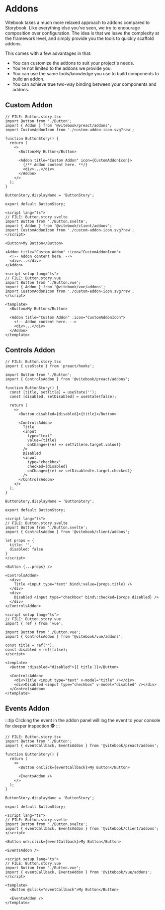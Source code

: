 <script>
import { Tabs, TabPanel } from '@vitebook/client/components/tabs';

const frameworks = ['Preact', 'Svelte', 'Vue'];
</script>

# Addons

Vitebook takes a much more relaxed approach to addons compared to Storybook. Like everything
else you've seen, we try to encourage composition over configuration. The idea is that we leave the
complexity at the framework level, and simply provide you the tools to quickly scaffold addons.

This comes with a few advantages in that:

- You can customize the addons to suit your project's needs.
- You're not limited to the addons we provide you.
- You can use the same tools/knowledge you use to build components to build an addon.
- You can achieve true two-way binding between your components and addons.

## Custom Addon

<Tabs values={frameworks} groupId="jsFramework">
<TabPanel value="Preact">

```tsx {3,11-14}
// FILE: Button.story.tsx
import Button from './Button';
import { Addon } from '@vitebook/preact/addons';
import CustomAddonIcon from './custom-addon-icon.svg?raw';

function ButtonStory() {
  return (
    <>
      <Button>My Button</Button>

      <Addon title="Custom Addon" icon={CustomAddonIcon}>
        {/** Addon content here. **/}
        <div>...</div>
      </Addon>
    </>
  );
}

ButtonStory.displayName = 'ButtonStory';

export default ButtonStory;
```

</TabPanel>

<TabPanel value="Svelte">

```svelte {4,10-13}
<script lang="ts">
// FILE: Button.story.svelte
import Button from './Button.svelte';
import { Addon } from '@vitebook/client/addons';
import CustomAddonIcon from './custom-addon-icon.svg?raw';
</script>

<Button>My Button</Button>

<Addon title="Custom Addon" :icon="CustomAddonIcon">
  <!-- Addon content here. -->
  <div>...</div>
</Addon>
```

</TabPanel>

<TabPanel value="Vue">

```vue {4,11-14}
<script setup lang="ts">
// FILE: Button.story.vue
import Button from './Button.vue';
import { Addon } from '@vitebook/vue/addons';
import CustomAddonIcon from './custom-addon-icon.svg?raw';
</script>

<template>
  <Button>My Button</Button>

  <Addon title="Custom Addon" :icon="CustomAddonIcon">
    <!-- Addon content here. -->
    <div>...</div>
  </Addon>
</template>
```

</TabPanel>
</Tabs>

## Controls Addon

<Tabs values={frameworks} groupId="jsFramework">
<TabPanel value="Preact">

```tsx {5,15-28}
// FILE: Button.story.tsx
import { useState } from 'preact/hooks';

import Button from './Button';
import { ControlsAddon } from '@vitebook/preact/addons';

function ButtonStory() {
  const [title, setTitle] = useState('');
  const [disabled, setDisabled] = useState(false);

  return (
    <>
      <Button disabled={disabled}>{title}</Button>

      <ControlsAddon>
        Title
        <input
          type="text"
          value={title}
          onChange={(e) => setTitle(e.target.value)}
        />
        Disabled
        <input
          type="checkbox"
          checked={disabled}
          onChange={(e) => setDisabled(e.target.checked)}
        />
      </ControlsAddon>
    </>
  );
}

ButtonStory.displayName = 'ButtonStory';

export default ButtonStory;
```

</TabPanel>

<TabPanel value="Svelte">

```svelte {4,14-21}
<script lang="ts">
// FILE: Button.story.svelte
import Button from './Button.svelte';
import { ControlsAddon } from '@vitebook/client/addons';

let props = {
  title: '',
  disabled: false
}
</script>

<Button {...props} />

<ControlsAddon>
  <div>
    Title <input type="text" bind\:value={props.title} />
  </div>
  <div>
    Disabled <input type="checkbox" bind\:checked={props.disabled} />
  </div>
</ControlsAddon>
```

</TabPanel>

<TabPanel value="Vue">

```vue {6,15-18}
<script setup lang="ts">
// FILE: Button.story.vue
import { ref } from 'vue';

import Button from './Button.vue';
import { ControlsAddon } from '@vitebook/vue/addons';

const title = ref('');
const disabled = ref(false);
</script>

<template>
  <Button :disabled="disabled">{{ title }}</Button>

  <ControlsAddon>
    <div>Title <input type="text" v-model="title" /></div>
    <div>Disabled <input type="checkbox" v-model="disabled" /></div>
  </ControlsAddon>
</template>
```

</TabPanel>
</Tabs>

## Events Addon

:::tip
Clicking the event in the addon panel will log the event to your console for deeper
inspection :detective:
:::

<Tabs values={frameworks} groupId="jsFramework">
<TabPanel value="Preact">

```tsx {3,10}
// FILE: Button.story.tsx
import Button from './Button';
import { eventCallback, EventsAddon } from '@vitebook/preact/addons';

function ButtonStory() {
  return (
    <>
      <Button onClick={eventCallback}>My Button</Button>

      <EventsAddon />
    </>
  );
}

ButtonStory.displayName = 'ButtonStory';

export default ButtonStory;
```

</TabPanel>

<TabPanel value="Svelte">

```svelte {4,9}
<script lang="ts">
// FILE: Button.story.svelte
import Button from './Button.svelte';
import { eventCallback, EventsAddon } from '@vitebook/client/addons';
</script>

<Button on\:click={eventCallback}>My Button</Button>

<EventsAddon />
```

</TabPanel>

<TabPanel value="Vue">

```vue {4,10}
<script setup lang="ts">
// FILE: Button.story.vue
import Button from './Button.vue';
import { eventCallback, EventsAddon } from '@vitebook/vue/addons';
</script>

<template>
  <Button @click="eventCallback">My Button</Button>

  <EventsAddon />
</template>
```

</TabPanel>
</Tabs>
